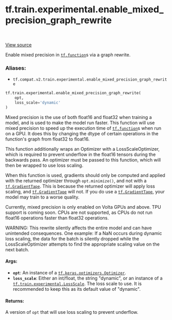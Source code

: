 <div itemscope itemtype="http://developers.google.com/ReferenceObject">
<meta itemprop="name" content="tf.train.experimental.enable_mixed_precision_graph_rewrite" />
<meta itemprop="path" content="Stable" />
</div>

# tf.train.experimental.enable_mixed_precision_graph_rewrite

<!-- Insert buttons -->

<table class="tfo-notebook-buttons tfo-api" align="left">
</table>

<a target="_blank" href="/code/stable/tensorflow/python/training/experimental/mixed_precision.py">View source</a>



<!-- Start diff -->
Enable mixed precision in <a href="../../../tf/function.md"><code>tf.function</code></a>s via a graph rewrite.

### Aliases:

* `tf.compat.v2.train.experimental.enable_mixed_precision_graph_rewrite`


``` python
tf.train.experimental.enable_mixed_precision_graph_rewrite(
    opt,
    loss_scale='dynamic'
)
```



<!-- Placeholder for "Used in" -->

Mixed precision is the use of both float16 and float32 when training a model,
and is used to make the model run faster. This function will use mixed
precision to speed up the execution time of <a href="../../../tf/function.md"><code>tf.function</code></a>s when run on a GPU.
It does this by changing the dtype of certain operations in the function's
graph from float32 to float16.

This function additionally wraps an Optimizer with a LossScaleOptimizer, which
is required to prevent underflow in the float16 tensors during the backwards
pass. An optimizer must be passed to this function, which will then be wrapped
to use loss scaling.

When this function is used, gradients should only be computed and applied with
the returned optimizer through `opt.minimize()`, and not with a
<a href="../../../tf/GradientTape.md"><code>tf.GradientTape</code></a>. This is because the returned optimizer will apply loss
scaling, and <a href="../../../tf/GradientTape.md"><code>tf.GradientTape</code></a> will not. If you do use a <a href="../../../tf/GradientTape.md"><code>tf.GradientTape</code></a>,
your model may train to a worse quality.

Currently, mixed precision is only enabled on Volta GPUs and above. TPU
support is coming soon. CPUs are not supported, as CPUs do not run float16
operations faster than float32 operations.

WARNING: This rewrite silently affects the entire model and can have
unintended consequences. One example: If a NaN occurs during dynamic loss
scaling, the data for the batch is silently dropped while the
LossScaleOptimizer attempts to find the appropriate scaling value on the next
batch.

#### Args:


* <b>`opt`</b>: An instance of a <a href="../../../tf/keras/optimizers/Optimizer.md"><code>tf.keras.optimizers.Optimizer</code></a>.
* <b>`loss_scale`</b>: Either an int/float, the string "dynamic", or an instance of a
  <a href="../../../tf/train/experimental/LossScale.md"><code>tf.train.experimental.LossScale</code></a>. The loss scale to use. It is
  recommended to keep this as its default value of "dynamic".


#### Returns:

A version of `opt` that will use loss scaling to prevent underflow.
